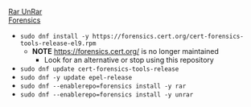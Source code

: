 [Rar UnRar](https://centos.pkgs.org/8/forensics-x86_64/rar-5.4.0-1.el8.x86_64.rpm.html)<br />
[Forensics](https://forensics.cert.org/)

* `sudo dnf install -y https://forensics.cert.org/cert-forensics-tools-release-el9.rpm`
  * **NOTE** https://forensics.cert.org/ is no longer maintained
    * Look for an alternative or stop using this repository
* `sudo dnf update cert-forensics-tools-release`
*  `sudo dnf -y update epel-release`
* `sudo dnf --enablerepo=forensics install -y rar`
* `sudo dnf --enablerepo=forensics install -y unrar`
